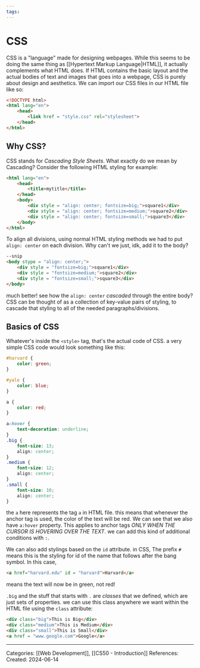 ```yaml
---
tags:
---
```

# CSS
CSS is a "language" made for designing webpages. While this seems to be doing the same thing as [[Hypertext Markup Language|HTML]], it actually complements what HTML does. If HTML contains the basic layout and the actual bodies of text and images that goes into a webpage, CSS is purely about design and aesthetics. We can import our CSS files in our HTML file like so:

```HTML
<!DOCTYPE html>
<html lang="en">
	<head>
		<link href = "style.css" rel="stylesheet">
	</head>
</html>
```

## Why CSS?
CSS stands for _Cascading Style Sheets_. What exactly do we mean by Cascading? Consider the following HTML styling for example:
```HTML
<html lang="en">
	<head>
		<title>mytitle</title>
	</head>
	<body>
		<div style = "align: center; fontsize=big;">square1</div>
		<div style = "align: center; fontsize=medium;">square2</div>
		<div style = "align: center; fontsize=small;">square3</div>
	</body>
</html>
```
To align all divisions, using normal HTML styling methods we had to put `align: center` on each division. Why can't we just, idk, add it to the body?
```HTML
--snip
<body stype = "align: center;">
	<div style = "fontsize=big;">square1</div>
	<div style = "fontsize=medium;">square2</div>
	<div style = "fontsize=small;">square3</div>
</body>
```
much better! see how the `align: center` _cascaded_ through the entire body? CSS can be thought of as a collection of key-value pairs of styling, to cascade that styling to all of the needed paragraphs/divisions.
## Basics of CSS
Whatever's inside the `<style>` tag, that's the actual code of CSS. a very simple CSS code would look something like this:
```CSS
#harvard {
	color: green;
}

#yale {
	color: blue;
}

a {
	color: red;
}

a:hover {
	text-decoration: underline;
}
.big {
	font-size: 13;
	align: center;
}
.medium {
	font-size: 12;
	align: center;
}
.small {
	font-size: 10;
	align: center;
}
```
the `a` here represents the tag `a` in HTML file. this means that whenever the anchor tag is used, the color of the text will be red.
We can see that we also have `a:hover` property. This applies to anchor tags _ONLY WHEN THE CURSOR IS HOVERING OVER THE TEXT_. we can add this kind of additional conditions with `:`.

We can also add stylings based on the `id` attribute. in CSS, The prefix `#` means this is the styling for id of the name that follows after the bang symbol. In this case,
```HTML 
<a href="harvard.edu" id = "harvard">Harvard</a>
```
means the text will now be in green, not red!

`.big` and the stuff that starts with `.` are _classes_ that we defined, which are just sets of properties. we can use this class anywhere we want within the HTML file using the `class` attribute:
```HTML
<div class="big">This is Big</div>
<div class="medium">This is Medium</div>
<div class="small">This is Small</div>
<a href = "www.google.com">Google</a>
```

---
Categories: [[Web Development]], [[CS50 - Introduction]]
References:
Created: 2024-06-14
